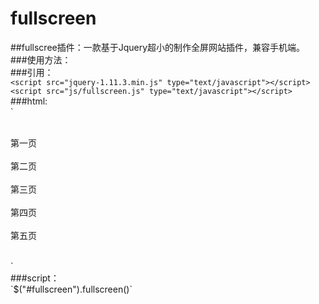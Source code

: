 # fullscreen
##fullscree插件：一款基于Jquery超小的制作全屏网站插件，兼容手机端。
<br/>
###使用方法：
<br/>
###引用：
<br/>
`<script src="jquery-1.11.3.min.js" type="text/javascript"></script>`
 `<script src="js/fullscreen.js" type="text/javascript"></script>`
###html:
<br/>
`<div id="fullscreen"><br/>
			<div>第一页</div><br/>
			<div>第二页</div><br/>
			<div>第三页</div><br/>
			<div>第四页</div><br/>
			<div>第五页</div><br/>
</div>`<br/>
###script：
<br/>
`$("#fullscreen").fullscreen()`
